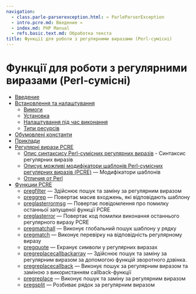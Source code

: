 ```yaml
---
navigation:
  - class.parle-parserexception.html: « ParleParserException
  - intro.pcre.md: Введение »
  - index.md: PHP Manual
  - refs.basic.text.md: Обработка текста
title: Функції для роботи з регулярними виразами (Perl-сумісні)
---
```

# Функції для роботи з регулярними виразами (Perl-сумісні)

-   [Введение](intro.pcre.md)
-   [Встановлення та налаштування](pcre.setup.md)
    -   [Вимоги](pcre.requirements.md)
    -   [Установка](pcre.installation.md)
    -   [Налаштування під час виконання](pcre.configuration.md)
    -   [Типи ресурсів](pcre.resources.md)
-   [Обумовлені константи](pcre.constants.md)
-   [Приклади](pcre.examples.md)
-   [Регулярні вирази PCRE](pcre.pattern.md)
    -   [Опис синтаксису Perl-сумісних регулярних виразів](reference.pcre.pattern.syntax.md) - Синтаксис регулярних виразів
    -   [Описує можливі модифікатори шаблонів Perl-сумісних регулярних виразів (PCRE)](reference.pcre.pattern.modifiers.md) — Модифікатори шаблонів
    -   [Отличия от Perl](reference.pcre.pattern.differences.md)
-   [Функции PCRE](ref.pcre.md)
    -   [pregfilter](function.preg-filter.html) — Здійснює пошук та заміну за регулярним виразом
    -   [preggrep](function.preg-grep.html) — Повертає масив входжень, які відповідають шаблону
    -   [preglasterrormsg](function.preg-last-error-msg.html) — Повертає повідомлення про помилку останньої запущеної функції PCRE
    -   [preglasterror](function.preg-last-error.html) — Повертає код помилки виконання останнього регулярного виразу PCRE
    -   [pregmatchall](function.preg-match-all.html) — Виконує глобальний пошук шаблону у рядку
    -   [pregmatch](function.preg-match.html) — Виконує перевірку на відповідність регулярному виразу
    -   [pregquote](function.preg-quote.html) — Екранує символи у регулярних виразах
    -   [pregreplacecallbackarray](function.preg-replace-callback-array.html) — Здійснює пошук та заміну за регулярним виразом за допомогою функцій зворотного дзвінка.
    -   [pregreplacecallback](function.preg-replace-callback.html) — Виконує пошук за регулярним виразом та заміною з використанням callback-функції
    -   [pregreplace](function.preg-replace.html) — Виконує пошук та заміну за регулярним виразом
    -   [pregsplit](function.preg-split.html) — Розбиває рядок за регулярним виразом
